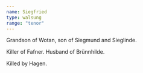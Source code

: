 ```yaml
---
name: Siegfried
type: walsung
range: "tenor"
---
```


Grandson of Wotan, son of Siegmund and Sieglinde.

Killer of Fafner. Husband of Brünnhilde.

Killed by Hagen.